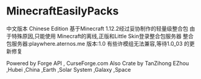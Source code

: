 # MinecraftEasilyPacks
中文版本 Chinese Edition
基于Minecraft 1.12.2经过妥协制作的轻量级整合包
由于特殊原因,只能使用 Minecraft的离线,正版和Little Skin登录整合包服务器
整合包服务器:playwhere.aternos.me
 版本:1.0
 有些许模组无法兼容,等待1.0_03 的更新修复
 
Powered by Forge API , CurseForge.com
Also Crate by TanZihong
EZhou ,Hubei ,China ,Earth ,Solar System ,Galaxy ,Space

